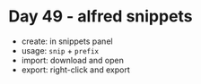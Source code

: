 <!--
 * @Author: Ada J
 * @Date: 2022-07-29 20:57:00
 * @LastEditTime: 2022-07-31 11:54:29
 * @Description: 
-->
# Day 49 - alfred snippets

* create: in snippets panel
* usage: `snip` + `prefix`
* import: download and open
* export: right-click and export


